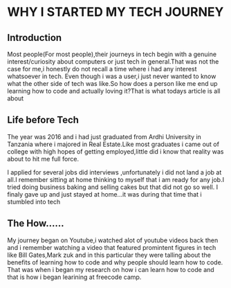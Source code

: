 # WHY I STARTED MY TECH JOURNEY
## Introduction
Most people(For most people),their journeys in tech begin with a genuine interest/curiosity about   computers or just tech in general.That was not the case for me,i honestly do not recall a time where i  had any interest whatsoever in tech.
Even though i was a user,i just never wanted to know what the other side of tech was like.So how does a person like me end up learning how to code and actually loving it?That is what todays article is all about

## Life before Tech
The year was 2016 and i had just graduated from Ardhi University in Tanzania where i majored in Real Estate.Like most graduates  i came out of college with high hopes of getting employed,little did i know that reality was about to hit me full force.

I applied for several jobs did interviews ,unfortunately i did not land a job at all.I remember sitting at home thinking to myself that  i am ready for any job.I  tried doing business baking and selling cakes but that did not go so well. I finaly gave up and just stayed at home...it was during that time that  i stumbled into tech


## The How……
My journey began on Youtube,i watched alot of youtube videos back then and i  remember watching a video  that featured promintent figures in tech like Bill Gates,Mark zuk  and in this particular they were talling about the benefits of learning how to code  and why people should learn how to code.
That was when i began my research on how i can learn how to code and  that is how i began learining  at freecode camp.
